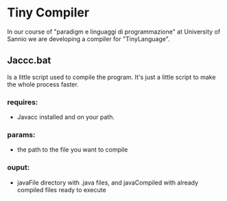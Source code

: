 # Tiny Compiler
In our course of "paradigm e linguaggi di programmazione" at University of Sannio we are developing a compiler for "TinyLanguage".

## Jaccc.bat
Is a little script used to compile the program. It's just a little script to make the whole process faster.

### requires: 
 - Javacc installed and on your path.

### params:
 - the path to the file you want to compile

### ouput:
- javaFile directory with .java files, and javaCompiled with already compiled files ready to execute 
